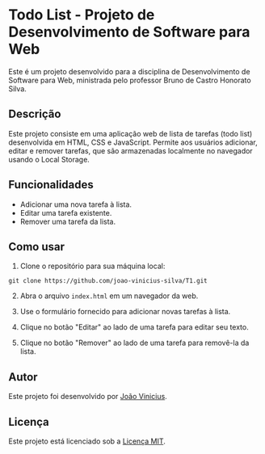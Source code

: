 # Todo List - Projeto de Desenvolvimento de Software para Web

Este é um projeto desenvolvido para a disciplina de Desenvolvimento de Software para Web, ministrada pelo professor Bruno de Castro Honorato Silva.

## Descrição

Este projeto consiste em uma aplicação web de lista de tarefas (todo list) desenvolvida em HTML, CSS e JavaScript. Permite aos usuários adicionar, editar e remover tarefas, que são armazenadas localmente no navegador usando o Local Storage.

## Funcionalidades

- Adicionar uma nova tarefa à lista.
- Editar uma tarefa existente.
- Remover uma tarefa da lista.

## Como usar

1. Clone o repositório para sua máquina local:

```
git clone https://github.com/joao-vinicius-silva/T1.git

```

2. Abra o arquivo `index.html` em um navegador da web.

3. Use o formulário fornecido para adicionar novas tarefas à lista.

4. Clique no botão "Editar" ao lado de uma tarefa para editar seu texto.

5. Clique no botão "Remover" ao lado de uma tarefa para removê-la da lista.

## Autor

Este projeto foi desenvolvido por [João Vinicius](https://github.com/joao-vinicius-silva).

## Licença

Este projeto está licenciado sob a [Licença MIT](https://opensource.org/licenses/MIT).
